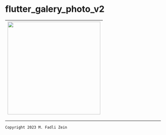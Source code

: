 # flutter_galery_photo_v2
 
|<img src="/preview/preview1.png" width="300"/>|
|--|

---

```
Copyright 2023 M. Fadli Zein
```